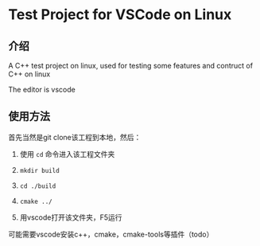 # Test Project for VSCode on Linux

## 介绍

A C++ test project on linux, used for testing some features and contruct of C++ on linux

The editor is vscode

## 使用方法

首先当然是git clone该工程到本地，然后：

1. 使用 `cd` 命令进入该工程文件夹

2. `mkdir build`
3. `cd ./build`
4. `cmake ../`
5. 用vscode打开该文件夹，F5运行

可能需要vscode安装c++，cmake，cmake-tools等插件（todo）

